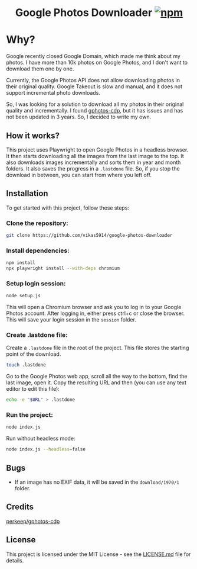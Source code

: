 <div align="center">
<h1>Google Photos Downloader <a href=""><img alt="npm" src="https://img.shields.io/github/package-json/v/vikas5914/google-photos-downloader/master"></a></h1>
</div>

# Why?

Google recently closed Google Domain, which made me think about my photos. I have more than 10k photos on Google Photos, and I don't want to download them one by one.

Currently, the Google Photos API does not allow downloading photos in their original quality. Google Takeout is slow and manual, and it does not support incremental photo downloads.

So, I was looking for a solution to download all my photos in their original quality and incrementally. I found [gphotos-cdp](https://github.com/perkeep/gphotos-cdp), but it has issues and has not been updated in 3 years. So, I decided to write my own.

## How it works?
 
This project uses Playwright to open Google Photos in a headless browser. It then starts downloading all the images from the last image to the top. It also downloads images incrementally and sorts them in year and month folders. It also saves the progress in a `.lastdone` file. So, if you stop the download in between, you can start from where you left off.

## Installation

To get started with this project, follow these steps:

### Clone the repository:
```bash
git clone https://github.com/vikas5914/google-photos-downloader
```

### Install dependencies:
```bash
npm install
npx playwright install --with-deps chromium
```

### Setup login session:

```bash
node setup.js
```

This will open a Chromium browser and ask you to log in to your Google Photos account. After logging in, either press ctrl+c or close the browser. This will save your login session in the `session` folder.

### Create .lastdone file:

Create a `.lastdone` file in the root of the project. This file stores the starting point of the download.

```bash
touch .lastdone
```

Go to the Google Photos web app, scroll all the way to the bottom, find the last image, open it. Copy the resulting URL and then (you can use any text editor to edit this file):

```bash
echo -e "$URL" > .lastdone
```

### Run the project:

```bash
node index.js
```

Run without headless mode:

```bash
node index.js --headless=false
```

## Bugs

- If an image has no EXIF data, it will be saved in the `download/1970/1` folder.

## Credits
[perkeep/gphotos-cdp](https://github.com/perkeep/gphotos-cdp)

## License
This project is licensed under the MIT License - see the [LICENSE.md](LICENSE.md) file for details.
